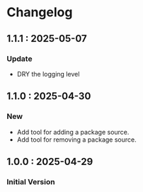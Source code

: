 # Changelog

## 1.1.1 : 2025-05-07

### Update
- DRY the logging level

## 1.1.0 : 2025-04-30

### New
- Add tool for adding a package source.
- Add tool for removing a package source.

## 1.0.0 : 2025-04-29

### Initial Version